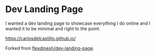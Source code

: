# Dev Landing Page

I wanted a dev landing page to showcase everything I do online and I wanted it to be minimal and right to the point.

<https://carlosdelcastillo.github.io/>

Forked from [flexdinesh/dev-landing-page](https://github.com/flexdinesh/dev-landing-page).

